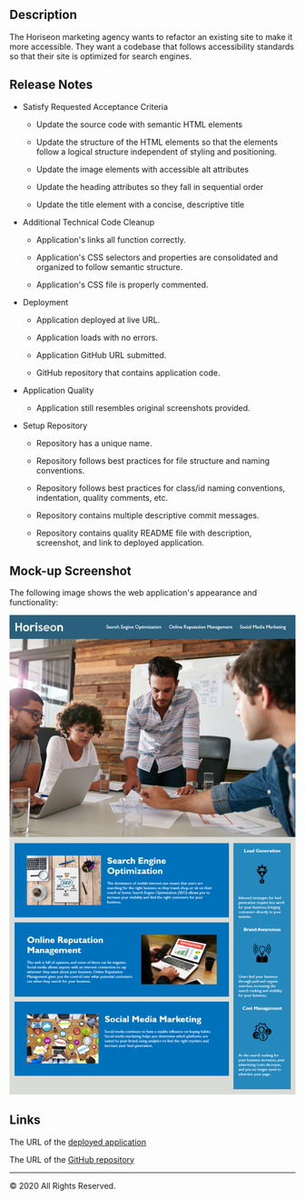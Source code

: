 ## Description

The Horiseon marketing agency wants to refactor an existing site to make it more accessible. They want a codebase that follows accessibility standards so that their site is optimized for search engines.

## Release Notes

- Satisfy Requested Acceptance Criteria

  - Update the source code with semantic HTML elements

  - Update the structure of the HTML elements so that the elements follow a logical structure independent of styling and positioning.

  - Update the image elements with accessible alt attributes

  - Update the heading attributes so they fall in sequential order

  - Update the title element with a concise, descriptive title

- Additional Technical Code Cleanup

  - Application's links all function correctly.

  - Application's CSS selectors and properties are consolidated and organized to follow semantic structure.

  - Application's CSS file is properly commented.

- Deployment

  - Application deployed at live URL.

  - Application loads with no errors.

  - Application GitHub URL submitted.

  - GitHub repository that contains application code.

- Application Quality

  - Application still resembles original screenshots provided.

- Setup Repository

  - Repository has a unique name.

  - Repository follows best practices for file structure and naming conventions.
  
  - Repository follows best practices for class/id naming conventions, indentation, quality comments, etc.

  - Repository contains multiple descriptive commit messages.

  - Repository contains quality README file with description, screenshot, and link to deployed application.

## Mock-up Screenshot

The following image shows the web application's appearance and functionality:

![code refactor](./Assets/Images/original-appearance.png)

## Links

The URL of the [deployed application](https://anthonyhermann.github.io/Horiseon-Codebase-Refactor/)

The URL of the [GitHub repository](https://github.com/AnthonyHermann/Horiseon-Codebase-Refactor)

- - -
© 2020 All Rights Reserved.
